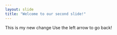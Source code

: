 ```yaml
---
layout: slide
title: "Welcome to our second slide!"
---
```

This is my new change
Use the left arrow to go back!

